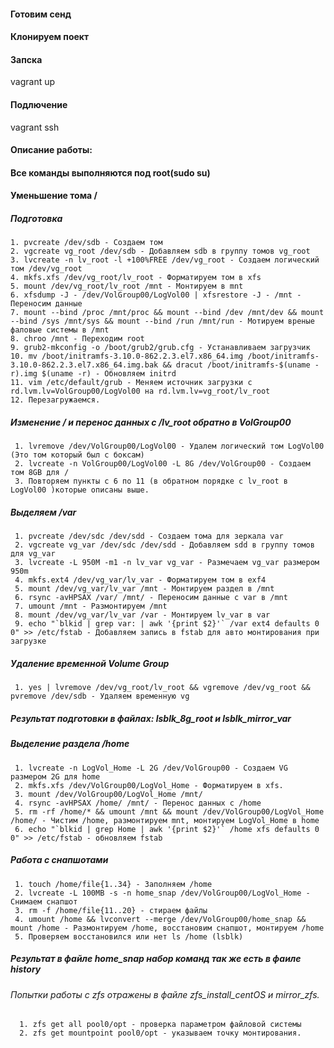 
#### Готовим сенд
#### Клонируем поект 
#### Запска
vagrant up

#### Подлючение 
vagrant ssh

#### Описание работы: 
#### Все команды выполняются под root(sudo su)
#### Уменьшение тома /
##### Подготовка
	1. pvcreate /dev/sdb - Создаем том 
	2. vgcreate vg_root /dev/sdb - Добавляем sdb в группу томов vg_root
	3. lvcreate -n lv_root -l +100%FREE /dev/vg_root - Создаем логический том /dev/vg_root
	4. mkfs.xfs /dev/vg_root/lv_root - Форматируем том в xfs
	5. mount /dev/vg_root/lv_root /mnt - Монтируем в mnt
	6. xfsdump -J - /dev/VolGroup00/LogVol00 | xfsrestore -J - /mnt - Переносим данные 
	7. mount --bind /proc /mnt/proc && mount --bind /dev /mnt/dev && mount --bind /sys /mnt/sys && mount --bind /run /mnt/run - Мотируем вреные фаловые системы в /mnt
	8. chroo /mnt - Переходим root 
	9. grub2-mkconfig -o /boot/grub2/grub.cfg - Устанавливаем загрузчик 
	10. mv /boot/initramfs-3.10.0-862.2.3.el7.x86_64.img /boot/initramfs-3.10.0-862.2.3.el7.x86_64.img.bak && dracut /boot/initramfs-$(uname -r).img $(uname -r) - Обновляем initrd
	11. vim /etc/default/grub - Меняем источник загрузки с rd.lvm.lv=VolGroup00/LogVol00 на rd.lvm.lv=vg_root/lv_root
	12. Перезагружаемся.
##### Изменение / и перенос данных с /lv_root обратно в VolGroup00
	 1. lvremove /dev/VolGroup00/LogVol00 - Удалем логический том LogVol00 (Это том который был с боксам)
	 2. lvcreate -n VolGroup00/LogVol00 -L 8G /dev/VolGroup00 - Создаем том 8GB для /
	 3. Повторяем пункты с 6 по 11 (в обратном порядке с lv_root в LogVol00 )которые описаны выше.
##### Выделяем /var
	 1. pvcreate /dev/sdc /dev/sdd - Создаем тома для зеркала var 
	 2. vgcreate vg_var /dev/sdc /dev/sdd - Добавляем sdd в группу томов для vg_var
	 3. lvcreate -L 950M -m1 -n lv_var vg_var - Размечаем vg_var размером 950m 
	 4. mkfs.ext4 /dev/vg_var/lv_var - Форматируем том в exf4
	 5. mount /dev/vg_var/lv_var /mnt - Монтируем раздел в /mnt 
	 6. rsync -avHPSAX /var/ /mnt/ - Переносим данные с var в /mnt
	 7. umount /mnt - Размонтируем /mnt	
	 8. mount /dev/vg_var/lv_var /var - Монтируем lv_var в var 
	 9. echo "`blkid | grep var: | awk '{print $2}'` /var ext4 defaults 0 0" >> /etc/fstab - Добавляем запись в fstab для авто монтирования при загрузке 	
##### Удаление временной Volume Group
	 1. yes | lvremove /dev/vg_root/lv_root && vgremove /dev/vg_root && pvremove /dev/sdb - Удаляем временную vg 
##### Результат подготовки в файлах: lsblk_8g_root и lsblk_mirror_var
##### Выделение раздела /home 
	 1. lvcreate -n LogVol_Home -L 2G /dev/VolGroup00 - Создаем VG размером 2G для home
	 2. mkfs.xfs /dev/VolGroup00/LogVol_Home - Форматируем в xfs.
	 3. mount /dev/VolGroup00/LogVol_Home /mnt/
     4. rsync -avHPSAX /home/ /mnt/ - Перенос данных с /home
     5. rm -rf /home/* && umount /mnt && mount /dev/VolGroup00/LogVol_Home /home/ - Чистим /home, размонтируем mnt, монтируем LogVol_Home в home 
     6. echo "`blkid | grep Home | awk '{print $2}'` /home xfs defaults 0 0" >> /etc/fstab - обновляем fstab
##### Работа с снапшотами
	 1. touch /home/file{1..34} - Заполняем /home
	 2. lvcreate -L 100MB -s -n home_snap /dev/VolGroup00/LogVol_Home - Снимаем снапшот
	 3. rm -f /home/file{11..20} - стираем файлы 
	 4. umount /home && lvconvert --merge /dev/VolGroup00/home_snap && mount /home - Размонтируем /home, восстановим снапшот, монтируем /home 
	 5. Проверяем восстановился или нет ls /home (lsblk)
##### Результат в файле home_snap набор команд так же есть в фаиле history

###### Попытки работы с zfs отражены в файле zfs_install_centOS и mirror_zfs. 
	  1. zfs get all pool0/opt - проверка параметром файловой системы 
	  2. zfs get mountpoint pool0/opt - указываем точку монтирования. 